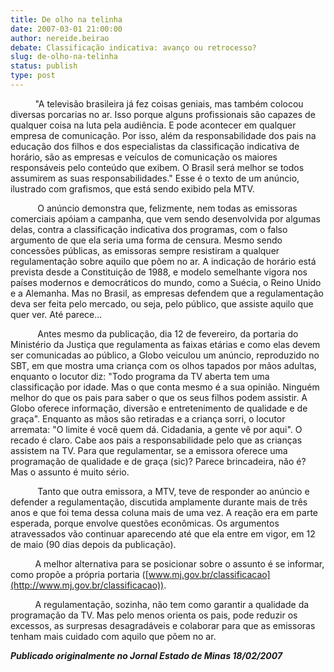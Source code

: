 ```yaml
---
title: De olho na telinha 
date: 2007-03-01 21:00:00
author: nereide.beirao
debate: Classificação indicativa: avanço ou retrocesso?
slug: de-olho-na-telinha
status: publish 
type: post
---
```


  
  
          "A televisão brasileira já fez coisas geniais, mas também colocou diversas porcarias no ar. Isso porque alguns profissionais são capazes de qualquer coisa na luta pela audiência. E pode acontecer em qualquer empresa de comunicação. Por isso, além da responsabilidade dos pais na educação dos filhos e dos especialistas da classificação indicativa de horário, são as empresas e veículos de comunicação os maiores responsáveis pelo conteúdo que exibem. O Brasil será melhor se todos assumirem as suas responsabilidades." Esse é o texto de um anúncio, ilustrado com grafismos, que está sendo exibido pela MTV.  
  
  
           O anúncio demonstra que, felizmente, nem todas as emissoras comerciais apóiam a campanha, que vem sendo desenvolvida por algumas delas, contra a classificação indicativa dos programas, com o falso argumento de que ela seria uma forma de censura. Mesmo sendo concessões públicas, as emissoras sempre resistiram a qualquer regulamentação sobre aquilo que põem no ar. A indicação de horário está prevista desde a Constituição de 1988, e modelo semelhante vigora nos países modernos e democráticos do mundo, como a Suécia, o Reino Unido e a Alemanha. Mas no Brasil, as empresas defendem que a regulamentação deva ser feita pelo mercado, ou seja, pelo público, que assiste aquilo que quer ver. Até parece...   
  
  
           Antes mesmo da publicação, dia 12 de fevereiro, da portaria do Ministério da Justiça que regulamenta as faixas etárias e como elas devem ser comunicadas ao público, a Globo veiculou um anúncio, reproduzido no SBT, em que mostra uma criança com os olhos tapados por mãos adultas, enquanto o locutor diz: "Todo programa da TV aberta tem uma classificação por idade. Mas o que conta mesmo é a sua opinião. Ninguém melhor do que os pais para saber o que os seus filhos podem assistir. A Globo oferece informação, diversão e entretenimento de qualidade e de graça". Enquanto as mãos são retiradas e a criança sorri, o locutor arremata: "O limite é você quem dá. Cidadania, a gente vê por aqui". O recado é claro. Cabe aos pais a responsabilidade pelo que as crianças assistem na TV. Para que regulamentar, se a emissora oferece uma programação de qualidade e de graça (sic)? Parece brincadeira, não é? Mas o assunto é muito sério.   
  
  
           Tanto que outra emissora, a MTV, teve de responder ao anúncio e defender a regulamentação, discutida amplamente durante mais de três anos e que foi tema dessa coluna mais de uma vez. A reação era em parte esperada, porque envolve questões econômicas. Os argumentos atravessados vão continuar aparecendo até que ela entre em vigor, em 12 de maio (90 dias depois da publicação).  
  
  
          A melhor alternativa para se posicionar sobre o assunto é se informar, como propõe a própria portaria ([www.mj.gov.br/classificacao](http://www.mj.gov.br/classificacao)).   
  
  
          A regulamentação, sozinha, não tem como garantir a qualidade da programação da TV. Mas pelo menos orienta os pais, pode reduzir os excessos, as surpresas desagradáveis e colaborar para que as emissoras tenham mais cuidado com aquilo que põem no ar.  
  
***Publicado originalmente no Jornal Estado de Minas 18/02/2007***
